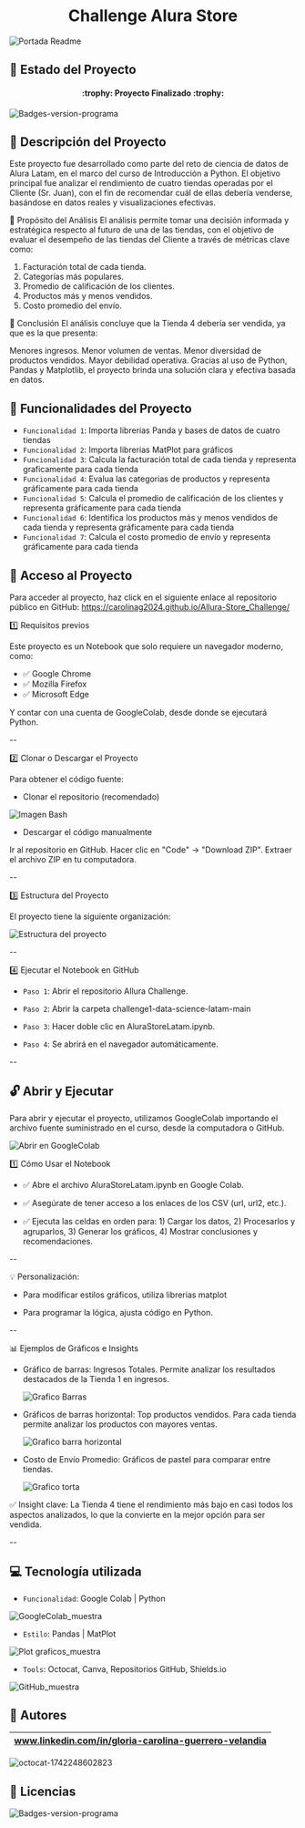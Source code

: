 <h1 align="center">Challenge Alura Store</h1>

![Portada Readme](https://github.com/user-attachments/assets/b5acbb8a-1ed3-405a-aa65-fc39d6f41a34)

## :loudspeaker: Estado del Proyecto
<h4 align="center">
:trophy: Proyecto Finalizado :trophy:
</h4>

![Badges-version-programa](https://img.shields.io/badge/versión_1-G8_ONE-blue)

## :blue_book: Descripción del Proyecto

Este proyecto fue desarrollado como parte del reto de ciencia de datos de Alura Latam, en el marco del curso de Introducción a Python. El objetivo principal fue analizar el rendimiento de cuatro tiendas operadas por el Cliente (Sr. Juan), con el fin de recomendar cuál de ellas debería venderse, basándose en datos reales y visualizaciones efectivas.

🎯 Propósito del Análisis
El análisis permite tomar una decisión informada y estratégica respecto al futuro de una de las tiendas, con el objetivo de evaluar el desempeño de las tiendas del Cliente a través de métricas clave como:

1. Facturación total de cada tienda.
2. Categorías más populares.
3. Promedio de calificación de los clientes.
4. Productos más y menos vendidos.
5. Costo promedio del envío.

📌 Conclusión
El análisis concluye que la Tienda 4 debería ser vendida, ya que es la que presenta:

Menores ingresos.
Menor volumen de ventas.
Menor diversidad de productos vendidos.
Mayor debilidad operativa.
Gracias al uso de Python, Pandas y Matplotlib, el proyecto brinda una solución clara y efectiva basada en datos.

## :rotating_light: Funcionalidades del Proyecto
- `Funcionalidad 1`: Importa librerias Panda y bases de datos de cuatro tiendas
- `Funcionalidad 2`: Importa librerias MatPlot para gráficos
- `Funcionalidad 3`: Calcula la facturación total de cada tienda y representa graficamente para cada tienda
- `Funcionalidad 4`: Evalua las categorias de productos y representa gráficamente para cada tienda
- `Funcionalidad 5`: Calcula el promedio de calificación de los clientes y representa gráficamente para cada tienda
- `Funcionalidad 6`: Identifica los productos más y menos vendidos de cada tienda y representa gráficamente para cada tienda
- `Funcionalidad 7`: Calcula el costo promedio de envío y representa gráficamente para cada tienda


## :key: Acceso al Proyecto
Para acceder al proyecto, haz click en el siguiente enlace al repositorio público en GitHub: https://carolinag2024.github.io/Allura-Store_Challenge/

:one: Requisitos previos

Este proyecto es un Notebook que solo requiere un navegador moderno, como:

- ✅ Google Chrome
- ✅ Mozilla Firefox
- ✅ Microsoft Edge

Y contar con una cuenta de GoogleColab, desde donde se ejecutará Python.

--

:two: Clonar o Descargar el Proyecto

Para obtener el código fuente:

* Clonar el repositorio (recomendado)

![Imagen Bash](https://github.com/user-attachments/assets/da6f7f8c-ccdb-4cac-97b1-bb450af65b38)

* Descargar el código manualmente

Ir al repositorio en GitHub.
Hacer clic en "Code" → "Download ZIP".
Extraer el archivo ZIP en tu computadora.

--

:three: Estructura del Proyecto

El proyecto tiene la siguiente organización:

![Estructura del proyecto](https://github.com/user-attachments/assets/db217d09-4973-4f55-b937-7ba310f58c04)

--

:four: Ejecutar el Notebook en GitHub

- `Paso 1`: Abrir el repositorio Allura Challenge.

- `Paso 2`: Abrir la carpeta challenge1-data-science-latam-main

- `Paso 3`: Hacer doble clic en AluraStoreLatam.ipynb.

- `Paso 4`: Se abrirá en el navegador automáticamente.

--

## :unlock: Abrir y Ejecutar
Para abrir y ejecutar el proyecto, utilizamos GoogleColab importando el archivo fuente suministrado en el curso, desde la computadora o GitHub.

![Abrir en GoogleColab](https://github.com/user-attachments/assets/a1c623bc-9f07-438a-bf82-cf22fc7984b1)

:one: Cómo Usar el Notebook

- ✅ Abre el archivo AluraStoreLatam.ipynb en Google Colab.
  
- ✅ Asegúrate de tener acceso a los enlaces de los CSV (url, url2, etc.).

- ✅ Ejecuta las celdas en orden para: 1) Cargar los datos, 2) Procesarlos y agruparlos, 3) Generar los gráficos, 4) Mostrar conclusiones y recomendaciones.

--

💡 Personalización:

- Para modificar estilos gráficos, utiliza librerias matplot
  
- Para programar la lógica, ajusta código en Python.

--

📊 Ejemplos de Gráficos e Insights
- Gráfico de barras: Ingresos Totales. Permite analizar los resultados destacados de la Tienda 1 en ingresos.

  ![Grafico Barras](https://github.com/user-attachments/assets/57799870-7726-4ceb-a6fa-5bb8f5e40239)

 
- Gráficos de barras horizontal: Top productos vendidos. Para cada tienda permite analizar los productos con mayores ventas.

  ![Grafico barra horizontal](https://github.com/user-attachments/assets/bd873566-9f7a-4f75-a1b2-8214a1e2c790)


- Costo de Envío Promedio: Gráficos de pastel para comparar entre tiendas.

    ![Grafico torta](https://github.com/user-attachments/assets/4923be3e-7c78-4e20-aa48-928ac100e103)

✅ Insight clave: La Tienda 4 tiene el rendimiento más bajo en casi todos los aspectos analizados, lo que la convierte en la mejor opción para ser vendida.

--

## :computer: Tecnología utilizada
- `Funcionalidad`: Google Colab | Python

![GoogleColab_muestra](https://github.com/user-attachments/assets/416482d6-6726-4c63-b0bd-1244c178fc3b)

 - `Estilo`: Pandas | MatPlot

![Plot graficos_muestra](https://github.com/user-attachments/assets/ed445dfc-9a43-4398-ac7a-ddc98249d66a)

 - `Tools`: Octocat, Canva, Repositorios GitHub, Shields.io

![GitHub_muestra](https://github.com/user-attachments/assets/f52f05a1-0587-4c59-8b10-03350305fc8f)


## :information_desk_person: Autores
|www.linkedin.com/in/gloria-carolina-guerrero-velandia|
|:---:|
![octocat-1742248602823](https://github.com/user-attachments/assets/660be175-d307-4dfa-9bbd-03f8e75dc66b)

## :information_desk_person: Licencias
![Badges-version-programa](https://img.shields.io/badge/Licencia_MIT-2025-violet)
